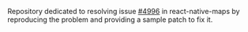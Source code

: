 Repository dedicated to resolving issue [#4996](https://github.com/react-native-maps/react-native-maps/pull/5092) in react-native-maps by reproducing the problem and providing a sample patch to fix it.

